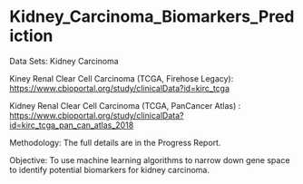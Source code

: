 # Kidney_Carcinoma_Biomarkers_Prediction

Data Sets: Kidney Carcinoma

Kiney Renal Clear Cell Carcinoma (TCGA, Firehose Legacy): https://www.cbioportal.org/study/clinicalData?id=kirc_tcga

Kidney Renal Clear Cell Carcinoma (TCGA, PanCancer Atlas)	: https://www.cbioportal.org/study/clinicalData?id=kirc_tcga_pan_can_atlas_2018

Methodology: The full details are in the Progress Report.

Objective: To use machine learning algorithms to narrow down gene space to identify potential biomarkers for kidney carcinoma.
